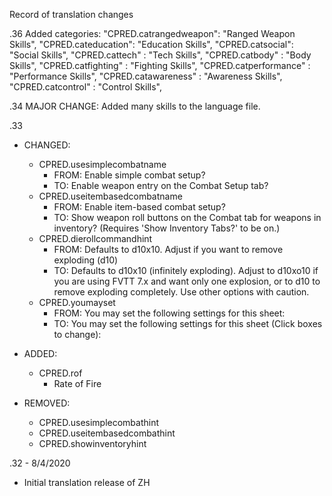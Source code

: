 Record of translation changes

.36 Added categories:
    "CPRED.catrangedweapon": "Ranged Weapon Skills",
    "CPRED.cateducation": "Education Skills",
    "CPRED.catsocial": "Social Skills",
    "CPRED.cattech" : "Tech Skills",
    "CPRED.catbody" : "Body Skills",
    "CPRED.catfighting" : "Fighting Skills",
    "CPRED.catperformance" : "Performance Skills",
    "CPRED.catawareness" : "Awareness Skills",
    "CPRED.catcontrol" : "Control Skills",


.34
    MAJOR CHANGE: Added many skills to the language file.

.33
  - CHANGED:
    - CPRED.usesimplecombatname
      - FROM: Enable simple combat setup?
      - TO: Enable weapon entry on the Combat Setup tab?
    - CPRED.useitembasedcombatname
      - FROM: Enable item-based combat setup?
      - TO: Show weapon roll buttons on the Combat tab for weapons in inventory? (Requires 'Show Inventory Tabs?' to be on.)
    - CPRED.dierollcommandhint
      - FROM: Defaults to d10x10. Adjust if you want to remove exploding (d10)
      - TO: Defaults to d10x10 (infinitely exploding). Adjust to d10xo10 if you are using FVTT 7.x and want only one explosion, or to d10 to remove exploding completely. Use other options with caution.
    - CPRED.youmayset
      - FROM: You may set the following settings for this sheet:
      - TO: You may set the following settings for this sheet (Click boxes to change):

  - ADDED:
    - CPRED.rof
      - Rate of Fire

  - REMOVED:
    - CPRED.usesimplecombathint
    - CPRED.useitembasedcombathint
    - CPRED.showinventoryhint

.32 - 8/4/2020
  - Initial translation release of ZH